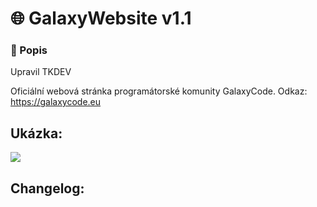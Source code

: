 # 🌐 GalaxyWebsite v1.1

### 📄 Popis

Upravil TKDEV

Oficiální webová stránka programátorské komunity GalaxyCode. Odkaz: https://galaxycode.eu

## Ukázka:

![](https://media.discordapp.net/attachments/929171373635534928/931556922275033148/screen.png?width=1335&height=670)

## Changelog:

